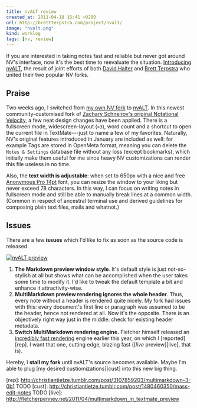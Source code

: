 ```yaml
---
title: nvALT review
created_at: 2011-04-18 15:41 +0200
url: http://brettterpstra.com/project/nvalt/
image: "nvalt.png"
kind: worklog
tags: [nv, review]
---
```


If you are interested in taking notes fast and reliable but never got around NV's interface, now it's the best time to reevaluate the situation.  [Introducing nvALT][nvalt], the result of joint efforts of both [David Halter][et] and [Brett Terpstra][bt] who united their two popular NV forks.

## Praise ##

Two weeks ago, I switched from [my own NV fork][nvmmd] to [nvALT][nvalt].  In this newest community-customised fork of [Zachary Schneirov's original Notational Velocity][nv], a few neat design changes have been applied.  There is a fullscreen mode, widescreen-layout (`<3`), word count and a shortcut to open the current file in TextMate---just to name a few of my favorites.  Naturally, NV's original features introduced in January are included as well:  for example Tags are stored in OpenMeta format, meaning you can delete the `Notes & Settings` database file without any loss (except bookmarks), which initially make them useful for me since heavy NV customizations can render this file useless in no time.

Also, the **text width is adjustable**:  when set to 650px with a nice and free [Anonymous Pro 14pt][ano] font, you can resize the window to your liking but never exceed 78 characters.  In this way, I can focus on writing notes in fullscreen mode and still be able to manually break lines at a common width. (Common in respect of ancestral terminal use and derived guidelines for composing plain text files, mails and whatnot.)

[nvmmd]: http://christiantietze.de/zettelkasten/nv
[nv]: http://notational.net
[ano]: http://www.ms-studio.com/FontSales/anonymouspro.html

[nvalt]: http://brettterpstra.com/project/nvalt/
[et]: http://elasticthreads.tumblr.com
[bt]: http://brettterpstra.com/

## Issues ##

There are a few **issues** which I'd like to fix as soon as the source code is released.  

[![nvALT preview](http://farm6.static.flickr.com/5149/5630507279_a1fa9a72d5_o.png)](http://www.flickr.com/photos/divinedominion/5630507279)

1.  **The Markdown preview window style**.  It's default style is just 
    not-so-stylish at all but shows what can be accomplished when the user 
    takes some time to modify it.  I'd like to tweak the default template a 
    bit and enhance it attractivity-wise.
2.  **MultiMarkdown preview rendering ignores the whole header**.  Thus, 
    every note without a header is rendered quite nicely.  My fork had issues 
    with this: every document's first line or paragraph was assumed to be the 
    header, hence not rendered at all.  Now it's the opposite.  There is an 
    objectively right way just in the middle:  check for existing header 
    metadata.
3.  **Switch MultiMarkdown rendering engine.**  Fletcher himself released an 
    [incredibly fast rendering][pegmmd] engine earlier this year, on which I 
    [reported][rep].  I want that one, cutting edge, blazing fast 
    ([_live_ preview][live], that is).

Hereby, I **stall my fork** until nvALT's source becomes available.  Maybe I'm able to plug [my desired custiomizations][cust] into this new big thing.


[pegmmd]: https://github.com/fletcher/peg-multimarkdown/
[rep]: http://christiantietze.tumblr.com/post/3107859203/multimarkdown-3-0b1  TODO
[cust]: http://christiantietze.tumblr.com/post/1480460350/mass-edit-notes TODO
[live]: http://fletcherpenney.net/2011/04/multimarkdown_in_textmate_preview

